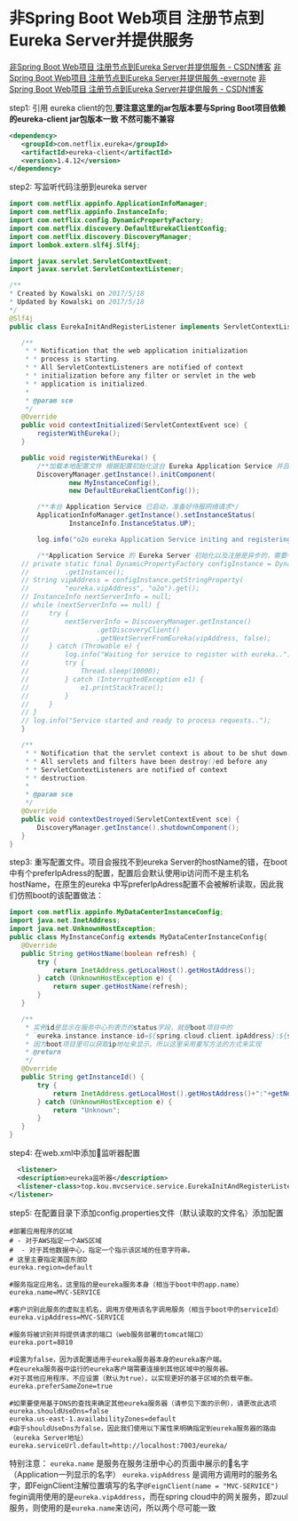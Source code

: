 # 非Spring Boot Web项目 注册节点到Eureka Server并提供服务

[非Spring Boot Web项目 注册节点到Eureka Server并提供服务 - CSDN博客](http://blog.csdn.net/qq_32193151/article/details/72559783)
[非Spring Boot Web项目 注册节点到Eureka Server并提供服务 -evernote](https://app.yinxiang.com/shard/s9/nl/679699/e427b4d2-4c42-4afe-bb59-e9af56776147/)
[非Spring Boot Web项目 注册节点到Eureka Server并提供服务 - CSDN博客](http://blog.csdn.net/songmaolin_csdn/article/details/77880324)

step1:
 引用 eureka client的包,**要注意这里的jar包版本要与Spring Boot项目依赖的eureka-client jar包版本一致 不然可能不兼容**
 ```xml
 <dependency>
    <groupId>com.netflix.eureka</groupId>
    <artifactId>eureka-client</artifactId>
    <version>1.4.12</version>
</dependency>
 ```

step2:
 写监听代码注册到eureka server
 ```java
import com.netflix.appinfo.ApplicationInfoManager;
import com.netflix.appinfo.InstanceInfo;
import com.netflix.config.DynamicPropertyFactory;
import com.netflix.discovery.DefaultEurekaClientConfig;
import com.netflix.discovery.DiscoveryManager;
import lombok.extern.slf4j.Slf4j;

import javax.servlet.ServletContextEvent;
import javax.servlet.ServletContextListener;

/**
 * Created by Kowalski on 2017/5/18
 * Updated by Kowalski on 2017/5/18
 */
@Slf4j
public class EurekaInitAndRegisterListener implements ServletContextListener {

    /**
     * * Notification that the web application initialization
     * * process is starting.
     * * All ServletContextListeners are notified of context
     * * initialization before any filter or servlet in the web
     * * application is initialized.
     *
     * @param sce
     */
    @Override
    public void contextInitialized(ServletContextEvent sce) {
        registerWithEureka();
    }

    public void registerWithEureka() {
        /**加载本地配置文件 根据配置初始化这台 Eureka Application Service 并且注册到 Eureka Server*/
        DiscoveryManager.getInstance().initComponent(
                new MyInstanceConfig(),
                new DefaultEurekaClientConfig());

        /**本台 Application Service 已启动，准备好侍服网络请求*/
        ApplicationInfoManager.getInstance().setInstanceStatus(
                InstanceInfo.InstanceStatus.UP);

        log.info("o2o eureka Application Service initing and registering");

        /**Application Service 的 Eureka Server 初始化以及注册是异步的，需要一段时间 此处等待初始化及注册成功 可去除*/
    // private static final DynamicPropertyFactory configInstance = DynamicPropertyFactory
    //         .getInstance();
    // String vipAddress = configInstance.getStringProperty(
    //         "eureka.vipAddress", "o2o").get();
    // InstanceInfo nextServerInfo = null;
    // while (nextServerInfo == null) {
    //     try {
    //         nextServerInfo = DiscoveryManager.getInstance()
    //                 .getDiscoveryClient()
    //                 .getNextServerFromEureka(vipAddress, false);
    //     } catch (Throwable e) {
    //         log.info("Waiting for service to register with eureka..");
    //         try {
    //             Thread.sleep(10000);
    //         } catch (InterruptedException e1) {
    //             e1.printStackTrace();
    //         }
    //     }
    // }
    // log.info("Service started and ready to process requests..");
    }

    /**
     * * Notification that the servlet context is about to be shut down.
     * * All servlets and filters have been destroy()ed before any
     * * ServletContextListeners are notified of context
     * * destruction.
     *
     * @param sce
     */
    @Override
    public void contextDestroyed(ServletContextEvent sce) {
        DiscoveryManager.getInstance().shutdownComponent();
    }
}
 ```

step3:
 重写配置文件。项目会报找不到eureka Server的hostName的错，在boot中有个preferIpAdress的配置，配置后会默认使用ip访问而不是主机名hostName，在原生的eureka 中写preferIpAdress配置不会被解析读取，因此我们仿照boot的该配置做法：
 ```java
import com.netflix.appinfo.MyDataCenterInstanceConfig;
import java.net.InetAddress;
import java.net.UnknownHostException;
 public class MyInstanceConfig extends MyDataCenterInstanceConfig{
    @Override
    public String getHostName(boolean refresh) {
        try {
            return InetAddress.getLocalHost().getHostAddress();
        } catch (UnknownHostException e) {
            return super.getHostName(refresh);
        }
    }

    /**
     * 实例id是显示在服务中心列表页的status字段，就是boot项目中的
     * `eureka.instance.instance-id=${spring.cloud.client.ipAddress}:${server.port}`这个配置，
     * 因为boot项目里可以获取ip地址来显示。所以这里采用重写方法的方式来实现
     * @return
     */
    @Override
    public String getInstanceId() {
        try {
            return InetAddress.getLocalHost().getHostAddress()+":"+getNonSecurePort();
        } catch (UnknownHostException e) {
            return "Unknown";
        }
    }
}
 ```

step4:
 在web.xml中添加监听器配置
  ```xml
    <listener>
    <description>eureka监听器</description>
    <listener-class>top.kou.mvcservice.service.EurekaInitAndRegisterListener</listener-class>
  </listener>
  ```

step5:
 在配置目录下添加config.properties文件（默认读取的文件名）添加配置
 ```properties
 #部署应用程序的区域
 # - 对于AWS指定一个AWS区域
 #  - 对于其他数据中心，指定一个指示该区域的任意字符串。
 # 这里主要指定美国东部D
 eureka.region=default

 #服务指定应用名，这里指的是eureka服务本身（相当于boot中的app.name）
 eureka.name=MVC-SERVICE

 #客户识别此服务的虚拟主机名，调用方使用该名字调用服务（相当于boot中的serviceId）
 eureka.vipAddress=MVC-SERVICE

 #服务将被识别并将提供请求的端口（web服务部署的tomcat端口）
 eureka.port=8810

 #设置为false，因为该配置适用于eureka服务器本身的eureka客户端。
 #在eureka服务器中运行的eureka客户端需要连接到其他区域中的服务器。
 #对于其他应用程序，不应设置（默认为true），以实现更好的基于区域的负载平衡。
 eureka.preferSameZone=true

 #如果要使用基于DNS的查找来确定其他eureka服务器（请参见下面的示例），请更改此选项
 eureka.shouldUseDns=false
 eureka.us-east-1.availabilityZones=default
 #由于shouldUseDns为false，因此我们使用以下属性来明确指定到eureka服务器的路由（eureka Server地址）
 eureka.serviceUrl.default=http://localhost:7003/eureka/
 ```
 特别注意：
 `eureka.name` 是服务在服务注册中心的页面中展示的名字（Application一列显示的名字）
 `eureka.vipAddress` 是调用方调用时的服务名字，即FeignClient注解位置填写的名字`@FeignClient(name = "MVC-SERVICE")`
 fegin调用使用的是`eureka.vipAddress`，而在spring cloud中的网关服务，即zuul服务，则使用的是`eureka.name`来访问，所以两个尽可能一致